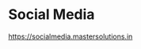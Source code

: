 # Social Media
<a href="https://socialmedia.mastersolutions.in/" target="_blank">https://socialmedia.mastersolutions.in</a>

